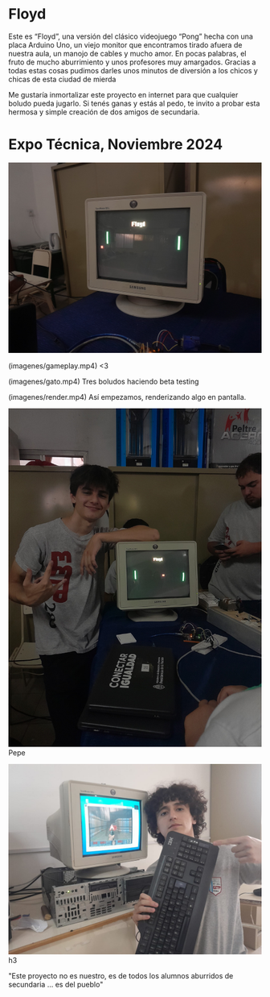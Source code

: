 # Floyd
Este es “Floyd”, una versión del clásico videojuego “Pong” hecha con una placa Arduino Uno, un viejo monitor que encontramos tirado afuera de nuestra aula, un manojo de cables y mucho amor. En pocas palabras, el fruto de mucho aburrimiento y unos profesores muy amargados. Gracias a todas estas cosas pudimos darles unos minutos de diversión a los chicos y chicas de esta ciudad de mierda

Me gustaría inmortalizar este proyecto en internet para que cualquier boludo pueda jugarlo. Si tenés ganas y estás al pedo, te invito a probar esta hermosa y simple creación de dos amigos de secundaria.


# Expo Técnica, Noviembre 2024


![floyd](<imagenes/WhatsApp Image 2025-03-02 at 14.39.16.jpeg>)

(imagenes/gameplay.mp4)
<3

(imagenes/gato.mp4)
Tres boludos haciendo beta testing

(imagenes/render.mp4)
Así empezamos, renderizando algo en pantalla.

![pepe](<imagenes/WhatsApp Image 2025-03-02 at 14.39.18.jpeg>)
Pepe

![h3](imagenes/Untitled.jpeg)
h3 

"Este proyecto no es nuestro, es de todos los alumnos aburridos de secundaria ... es del pueblo"